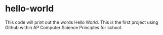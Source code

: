 # hello-world
This code will print out the words Hello World.
This is the first project using Github within AP Computer Science Principles for school.
